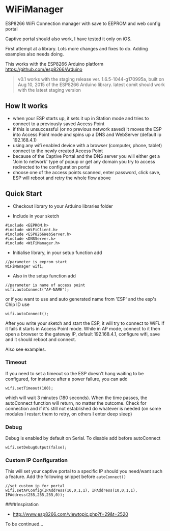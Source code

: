 # WiFiManager
ESP8266 WiFi Connection manager with save to EEPROM and web config portal

Captive portal should also work, I have tested it only on iOS.

First attempt at a library. Lots more changes and fixes to do. Adding examples also needs doing.

This works with the ESP8266 Arduino platform https://github.com/esp8266/Arduino

> v0.1 works with the staging release ver. 1.6.5-1044-g170995a, built on Aug 10, 2015 of the ESP8266 Arduino library.
> latest comit should work with the latest staging version

## How It works
- when your ESP starts up, it sets it up in Station mode and tries to connect to a previously saved Access Point
- if this is unsuccessful (or no previous network saved) it moves the ESP into Access Point mode and spins up a DNS and WebServer (default ip 192.168.4.1)
- using any wifi enabled device with a browser (computer, phone, tablet) connect to the newly created Access Point
- because of the Captive Portal and the DNS server you will either get a 'Join to network' type of popup or get any domain you try to access redirected to the configuration portal
- choose one of the access points scanned, enter password, click save, ESP will reboot and retry the whole flow above

## Quick Start
- Checkout library to your Arduino libraries folder

- Include in your sketch

```Arduino
#include <EEPROM.h>
#include <WiFiClient.h>
#include <ESP8266WebServer.h>
#include <DNSServer.h>
#include <WiFiManager.h>
```

- Initialise library, in your setup function add
```
//parameter is eeprom start
WiFiManager wifi;
```

- Also in the setup function add
```
//parameter is name of access point
wifi.autoConnect("AP-NAME");
```
or if you want to use and auto generated name from 'ESP' and the esp's Chip ID use
```
wifi.autoConnect();

```

After you write your sketch and start the ESP, it will try to connect to WiFi. If it fails it starts in Access Point mode.
While in AP mode, connect to it then open a browser to the gateway IP, default 192.168.4.1, configure wifi, save and it should reboot and connect.

Also see examples.

### Timeout
If you need to set a timeout so the ESP doesn't hang waiting to be configured, for instance after a power failure, you can add
```
wifi.setTimeout(180);
```
which will wait 3 minutes (180 seconds). When the time passes, the autoConnect function will return, no matter the outcome.
Check for connection and if it's still not established do whatever is needed (on some modules I restart them to retry, on others I enter deep sleep)

### Debug
Debug is enabled by default on Serial. To disable add before autoConnect
```
wifi.setDebugOutput(false);
```

### Custom IP Configuration
This will set your captive portal to a specific IP should you need/want such a feature. Add the following snippet before `autoConnect()`
```
//set custom ip for portal
wifi.setAPConfig(IPAddress(10,0,1,1), IPAddress(10,0,1,1), IPAddress(255,255,255,0));
```

####Inspiration
- http://www.esp8266.com/viewtopic.php?f=29&t=2520

To be continued...
